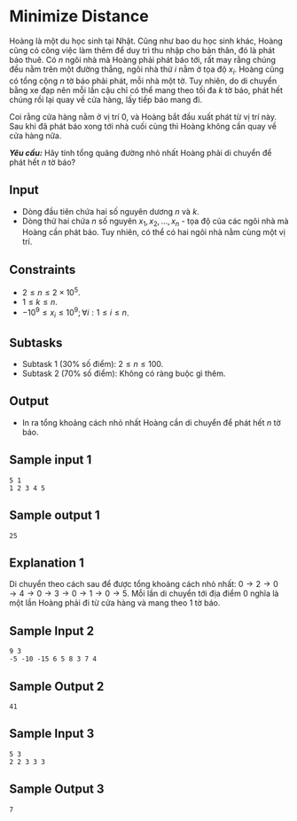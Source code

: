# Minimize Distance

Hoàng là một du học sinh tại Nhật. Cũng như bao du học sinh khác, Hoàng cũng có công việc làm thêm để duy trì thu nhập cho bản thân, đó là phát báo thuê. Có $n$ ngôi nhà mà Hoàng phải phát báo tới, rất may rằng chúng đều nằm trên một đường thẳng, ngôi nhà thứ $i$ nằm ở tọa độ $x_i$. Hoàng cũng có tổng cộng $n$ tờ báo phải phát, mỗi nhà một tờ. Tuy nhiên, do di chuyển bằng xe đạp nên mỗi lần cậu chỉ có thể mang theo tối đa $k$ tờ báo, phát hết chúng rồi lại quay về cửa hàng, lấy tiếp báo mang đi. 

Coi rằng cửa hàng nằm ở vị trí $0,$ và Hoàng bắt đầu xuất phát từ vị trí này. Sau khi đã phát báo xong tới nhà cuối cùng thì Hoàng không cần quay về cửa hàng nữa.

***Yêu cầu:*** Hãy tính tổng quãng đường nhỏ nhất Hoàng phải di chuyển để phát hết $n$ tờ báo?

## Input

- Dòng đầu tiên chứa hai số nguyên dương $n$ và $k$.
- Dòng thứ hai chứa $n$ số nguyên $x_1, x_2, \dots, x_n$ - tọa độ của các ngôi nhà mà Hoàng cần phát báo. Tuy nhiên, có thể có hai ngôi nhà nằm cùng một vị trí.

## Constraints

- $2 \le n \le 2 \times 10^5$.
- $1 \le k \le n$.
- $-10^9 \le x_i \le 10^9; \forall i: 1 \le i \le n$.

## Subtasks

- Subtask $1$ ($30\%$ số điểm): $2 \le n \le 100$.
- Subtask $2$ ($70\%$ số điểm): Không có ràng buộc gì thêm.

## Output

- In ra tổng khoảng cách nhỏ nhất Hoàng cần di chuyển để phát hết $n$ tờ báo.

## Sample input 1

```
5 1
1 2 3 4 5
```

## Sample output 1

```
25
```

## Explanation 1

Di chuyển theo cách sau để được tổng khoảng cách nhỏ nhất: $0 \to 2 \to 0 \to 4 \to 0 \to 3 \to 0 \to 1 \to 0 \to 5$. Mỗi lần di chuyển tới địa điểm $0$ nghĩa là một lần Hoàng phải đi từ cửa hàng và mang theo $1$ tờ báo.

## Sample Input 2

```
9 3
-5 -10 -15 6 5 8 3 7 4
```

## Sample Output 2

```
41
```

## Sample Input 3

```
5 3
2 2 3 3 3
```

## Sample Output 3

```
7
```

